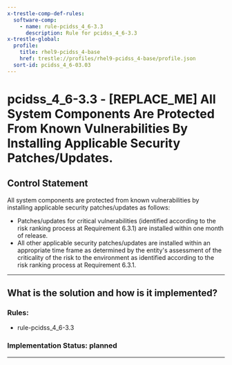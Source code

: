 ```yaml
---
x-trestle-comp-def-rules:
  software-comp:
    - name: rule-pcidss_4_6-3.3
      description: Rule for pcidss_4_6-3.3
x-trestle-global:
  profile:
    title: rhel9-pcidss_4-base
    href: trestle://profiles/rhel9-pcidss_4-base/profile.json
  sort-id: pcidss_4_6-03.03
---
```


# pcidss_4_6-3.3 - \[REPLACE_ME\] All System Components Are Protected From Known Vulnerabilities By Installing Applicable Security Patches/Updates.

## Control Statement

All system components are protected from known vulnerabilities by installing
applicable security patches/updates as follows:
- Patches/updates for critical vulnerabilities (identified according to the risk ranking
process at Requirement 6.3.1) are installed within one month of release.
- All other applicable security patches/updates are installed within an appropriate time
frame as determined by the entity's assessment of the criticality of the risk to the
environment as identified according to the risk ranking process at Requirement 6.3.1.

______________________________________________________________________

## What is the solution and how is it implemented?

<!-- For implementation status enter one of: implemented, partial, planned, alternative, not-applicable -->

<!-- Note that the list of rules under ### Rules: is read-only and changes will not be captured after assembly to JSON -->

<!-- Add control implementation description here for control: pcidss_4_6-3.3 -->

### Rules:

  - rule-pcidss_4_6-3.3

### Implementation Status: planned

______________________________________________________________________
